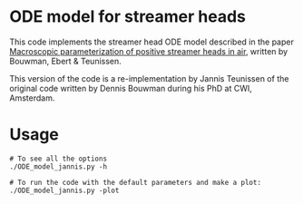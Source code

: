 # ODE model for streamer heads

This code implements the streamer head ODE model described in the paper [Macroscopic parameterization of positive streamer heads in air](https://arxiv.org/abs/2409.04282), written by Bouwman, Ebert & Teunissen.

This version of the code is a re-implementation by Jannis Teunissen of the original code written by Dennis Bouwman during his PhD at CWI, Amsterdam.

# Usage

    # To see all the options
    ./ODE_model_jannis.py -h

    # To run the code with the default parameters and make a plot:
    ./ODE_model_jannis.py -plot

